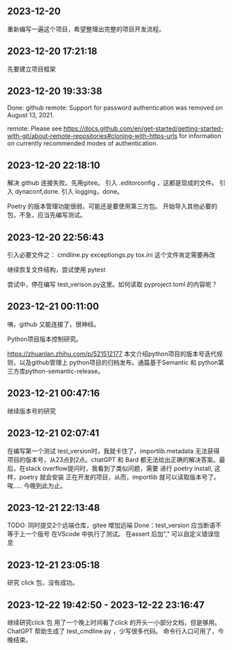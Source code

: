 
## 2023-12-20 
重新编写一遍这个项目，希望整理出完整的项目开发流程。

## 2023-12-20 17:21:18
先要建立项目框架

## 2023-12-20 19:33:38
Done: github remote: Support for password authentication was removed on August 13, 2021.

remote: Please see https://docs.github.com/en/get-started/getting-started-with-git/about-remote-repositories#cloning-with-https-urls for information on currently recommended modes of authentication.

## 2023-12-20 22:18:10
解决 github 连接失败。先用gitee。
引入 .editorconfig ，这都是现成的文件。
引入 dynaconf,done.
引入 logging，done。

Poetry 的版本管理功能很弱，可能还是要使用第三方包。
开始导入其他必要的包，不急，应当先编写测试。

## 2023-12-20 22:56:43
引入必要文件之：
cmdline.py
exceptiongs.py
tox.ini 这个文件肯定需要再改

继续恢复文件结构，尝试使用 pytest

尝试中，停在编写 test_verison.py这里。如何读取 pyproject.toml 的内容呢？

## 2023-12-21 00:11:00
咦，github 又能连接了，很神经。

Python项目版本控制研究。

https://zhuanlan.zhihu.com/p/521512177
本文介绍python项目的版本号迭代规则，以及github管理上 python项目的归档发布。通篇基于Semantic 和 python第三方库python-semantic-release。

## 2023-12-21 00:47:16
继续版本号的研究

## 2023-12-21 02:07:41
在编写第一个测试 test_version时，我就卡住了，importlib.metadata 无法获得项目的版本号，从23点到2点。chatGPT 和 Bard 都无法给出正确的解决答案。最后，在stack overflow提问时，我看到了类似问题，需要 进行 poetry install, 这样，poetry 就会安装 正在开发的项目，从而，importlib 就可以读取版本号了。唉.....
今晚到此为止。

## 2023-12-21 22:13:48
TODO: 同时提交2个远端仓库，gitee 增加远端
Done：test_version 应当断语不等于上一个版号
在VScode 中执行了测试。
在assert 后加"," 可以自定义错误信息

## 2023-12-21 23:05:18
研究 click 包，没有成功。

## 2023-12-22 19:42:50 - 2023-12-22 23:16:47
继续研究click 包
用了一个晚上时间看了click 的开头一小部分文档，但是够用。ChatGPT 帮助生成了 test_cmdline.py ，少写很多代码。
命令行入口可用了，今晚结束。


